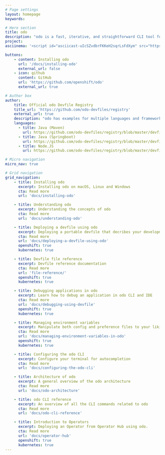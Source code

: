 ```yaml
---
# Page settings
layout: homepage
keywords:

# Hero section
title: odo 
description: "odo is a fast, iterative, and straightforward CLI tool for developers who write, build, and deploy applications on Kubernetes and OpenShift.<br><br>Existing tools such as kubectl and oc are more operations-focused and require a deep-understanding of Kubernetes and OpenShift concepts. odo abstracts away complex Kubernetes and OpenShift concepts for the developer."
project: 
asciinema: '<script id="asciicast-uIcSZvdbrFKKeH2sqrLsFdXym" src="https://asciinema.org/a/uIcSZvdbrFKKeH2sqrLsFdXym.js" async></script>'

buttons:
    - content: Installing odo
      url: '/docs/installing-odo'
      external_url: false
    - icon: github
      content: GitHub
      url: 'https://github.com/openshift/odo'
      external_url: true

# Author box
author:
    title: Official odo Devfile Registry
    title_url: 'https://github.com/odo-devfiles/registry'
    external_url: true
    description: "odo has examples for multiple languages and frameworks. However, with Devfile, you can take any language or framework and deploy it."
    languages:
      - title: Java (Maven)
        url: https://github.com/odo-devfiles/registry/blob/master/devfiles/java-maven/devfile.yaml
      - title: Java (Springboot)
        url: https://github.com/odo-devfiles/registry/blob/master/devfiles/java-springboot/devfile.yaml
      - title: Node.JS
        url: https://github.com/odo-devfiles/registry/blob/master/devfiles/nodejs/devfile.yaml

# Micro navigation
micro_nav: true

# Grid navigation
grid_navigation:
    - title: Installing odo
      excerpt: Installing odo on macOS, Linux and Windows
      cta: Read more
      url: 'docs/installing-odo'

    - title: Understanding odo
      excerpt: Understanding the concepts of odo
      cta: Read more
      url: 'docs/understanding-odo'

    - title: Deploying a devfile using odo
      excerpt: Deploying a portable devfile that decribes your development environment
      cta: Read more
      url: 'docs/deploying-a-devfile-using-odo'
      openshift: true
      kubernetes: true

    - title: Devfile file reference
      excerpt: Devfile reference documentation
      cta: Read more
      url: 'file-reference/'
      openshift: true
      kubernetes: true

    - title: Debugging applications in odo
      excerpt: Learn how to debug an application in odo CLI and IDE
      cta: Read more
      url: 'docs/debugging-using-devfile'
      openshift: true
      kubernetes: true

    - title: Managing environment variables
      excerpt: Manipulate both config and preference files to your liking
      cta: Read more
      url: 'docs/managing-environment-variables-in-odo'
      openshift: true
      kubernetes: true

    - title: Configuring the odo CLI
      excerpt: Configure your terminal for autocompletion
      cta: Read more
      url: 'docs/configuring-the-odo-cli'

    - title: Architecture of odo
      excerpt: A general overview of the odo architecture
      cta: Read more
      url: 'docs/odo-architecture'

    - title: odo CLI reference
      excerpt: An overview of all the CLI commands related to odo
      cta: Read more
      url: 'docs/odo-cli-reference'

    - title: Introduction to Operators
      excerpt: Deploying an Operator from Operator Hub using odo.
      cta: Read more
      url: 'docs/operator-hub'
      openshift: true
      kubernetes: true
---
```

